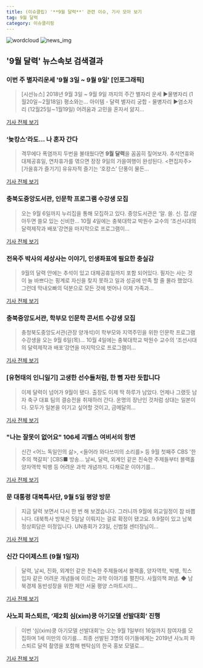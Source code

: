 ```yaml
---
title: (이슈클립) '**9월 달력**' 관련 이슈, 기사 모아 보기
tag: 9월 달력
category: 이슈클리핑
---
```

![wordcloud](https://s3.ap-northeast-2.amazonaws.com/lyrics101-wordcloud/2018-09-03-1535932205.png)
![news_img](https://user-images.githubusercontent.com/42597476/44507050-1206f400-a6e4-11e8-8d98-7ffbfebb353f.png)
## **'**9월 달력**'** 뉴스속보 검색결과
### 이번 주 별자리운세 '9월 3일 ~ 9월 9일' [인포그래픽]

>[시선뉴스]  2018년 9월 3일 ~ 9월 9일 까지의 주간 별자리 운세 ▶물병자리 (1월20일∼2월18일) 평소와는... 아이템 - 달력 별자리 궁합 - 물병자리 ▶염소자리 (12월25일∼1월19일) 어려움과 고민을 혼자서 앓지...

<a href="http://www.sisunnews.co.kr/news/articleView.html?idxno=89381" target="_blank">기사 전체 보기</a>

### ‘늦캉스’라도… 나 혼자 간다

>격무에다 폭염까지 두번을 불태웠다면 **9월 달력**을 꼼꼼히 짚어보자. 추석연휴와 대체공휴일, 연차휴가를 엮으면 장장 9일의 가을여행이 완성된다. <편집자주> [가을휴가 즐기기] 유유자적 즐기는 ‘호캉스’ 단풍이 물든...

<a href="http://moneys.mt.co.kr/news/mwView.php?no=2018082714598038556" target="_blank">기사 전체 보기</a>

### 충북도중앙도서관, 인문학 프로그램 수강생 모집

>오는 9월 6일까지 누리집을 통해 모집하고 있다. 중앙도서관은 ‘알. 쓸. 신. 잡.(알아두면 쓸모 있는 신비한... 10월 4일에는 충북대학교 박원수 교수의 ‘조선시대의 달력제작과 배포’강연을 마지막으로 프로그램이...

<a href="http://www.gukjenews.com/news/articleView.html?idxno=984454" target="_blank">기사 전체 보기</a>

### 전옥주 박사의 세상사는 이야기, 인생좌표에 필요한 충실감

>9월의 달력 안에는 추석이 있고 대체공휴일까지 포함 되어있다. 필자는 사는 것이 늘 바쁘다는 핑계로 자신을 찾지 못하고 일과 성공에 만족 할 줄 몰라 했었다. 그런데 막내오빠의 덕분으로 모든 것에 벗어나 이제 가족과...

<a href="http://www.bzeronews.com/news/articleView.html?idxno=366280" target="_blank">기사 전체 보기</a>

### 충북중앙도서관, 학부모 인문학 콘서트 수강생 모집

>충청북도중앙도서관(관장 양개석)이 학부모와 지역주민을 위한 인문학 프로그램 수강생을 오는 9월 6일(목)... 10월 4일에는 충북대학교 박원수 교수의 ‘조선시대의 달력제작과 배포’강연을 마지막으로 프로그램이...

<a href="http://edu.donga.com/?p=article&ps=view&at_no=20180901082743787999" target="_blank">기사 전체 보기</a>

### [유현태의 인니일기] 고생한 선수들처럼, 한 뼘 자란 듯합니다

>이제 달력이 넘어가 9월이 됐다. 출장도 이제 딱 하루가 남았다. 언제나 그랬듯 남자 축구 대표 팀의 결승전을 취재하러 간다. 운명의 장난인 것처럼 상대는 일본이다. 모두가 일본을 이기고 싶어할 것이고, 금메달의...

<a href="http://www.spotvnews.co.kr/?mod=news&act=articleView&idxno=234291" target="_blank">기사 전체 보기</a>

### "나는 잘못이 없어요" 106세 괴벨스 여비서의 항변

>신간 <어느 독일인의 삶>, <들어라 와다쓰미의 소리를> 등 9월 첫째주 CBS '한주의 책갈피' [CBS■ 방송... 날씨, 달력, 외계인 같은 친숙한 주제들부터 블랙홀 양자역학 빅뱅 등 어려운 과학 개념까지. 다채로운 이야기를...

<a href="http://www.nocutnews.co.kr/news/5025089" target="_blank">기사 전체 보기</a>

### 문 대통령 대북특사단, 9월 5일 평양 방문

>지금 달력 보면서 다시 한 번 해 보겠습니다. 그러니까 9월에 외교일정이 참 바쁩니다. 대북특사 방북은 5일날 이뤄지는 걸로 확정이 됐고요. 9.9절이 있고 남북 정상회담은 미정입니다. UN총회가 23일, 신범철 센터장님이...

<a href="http://www.ytn.co.kr/_ln/0101_201808312248029020" target="_blank">기사 전체 보기</a>

### 신간 다이제스트 (9월 1일자)

>달력, 날씨, 진화, 외계인 같은 친숙한 주제들에서 블랙홀, 양자역학, 빅뱅, 힉스 입자 같은 어려운 개념들에 이르는 과학 이야기를 펼친다. 사월의책 펴냄. ◆ 남북경제 동반성장을 위한 제안 서울 평양 스마트시티...

<a href="http://news.mk.co.kr/newsRead.php?year=2018&no=549911" target="_blank">기사 전체 보기</a>

### 사노피 파스퇴르, ‘제2회 심(xim)쿵 아기모델 선발대회’ 진행

>이번 ‘심(xim)쿵 아기모델 선발대회’는 오는 9월 1일부터 16일까지 참여자를 모집하며 1세 미만의 아기를... 최종 선발된 3명의 아기들에게는 2019년 사노피 파스퇴르 달력 촬영을 포함해 펜탁심의 한국 홍보 모델로...

<a href="http://www.fnnews.com/news/201808310938156871" target="_blank">기사 전체 보기</a>


